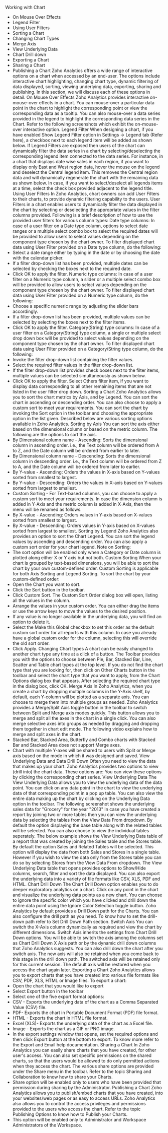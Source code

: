 Working with Chart
- On Mouse Over Effects
- Legend Filter
- Using User Filters
- Sorting a Chart
- Changing Chart Types
- Merge Axis
- View Underlying Data
- Chart Drill down
- Exporting a Chart
- Sharing a Chart
- Publishing a Chart
Zoho Analytics offers a wide range of interactive options on a chart when accessed by an end-user. The options include interactive chart highlighting, changing chart type, dynamic filtering of data displayed, sorting, viewing underlying data, exporting, sharing and publishing. In this section, we will discuss each of these options in detail.
On Mouse Over Effects
Zoho Analytics provides interactive on-mouse-over effects in a chart. You can mouse-over a particular data point in the chart to highlight the corresponding point or view the corresponding data as a tooltip. You can also mouse-over a data series provided in the legend to highlight the corresponding data series in the Chart. Refer to the following screenshots which exhibit the on-mouse-over interactive option.
Legend Filter
When designing a chart, if you have enabled Show Legend Filter option in Settings -> Legend tab (Refer here), a checkbox next to each legend item will be added as shown below.
If Legend Filters are exposed then users of the chart can dynamically filter the data series in a chart by selecting/deselecting the corresponding legend item connected to the data series. For instance, in a chart that displays date wise sales in each region, if you want to display only East and West region data, hover the mouse on the legend and deselect the Central legend item. This removes the Central region data and will dynamically regenerate the chart with the remaining data as shown below.
In case, if you want to select/deselect all legends items at a time, select the check box provided adjacent to the legend title.
Using User Filters
In Zoho Analytics, chart owners can add User Filters to their charts, to provide dynamic filtering capability to the users. User Filters in a chart enables users to dynamically filter the data displayed in the chart by selecting or deselecting the appropriate values in the filter columns provided.
Following is a brief description of how to use the provided user filters for various column types:
Date type columns:
In case of a user filter on a Date type column, options to select date ranges or a multiple select combo box to select the required dates will be provided to allow users to select values depending on the component type chosen by the chart owner.
To filter displayed chart data using User Filter provided on a Date type column, do the following:
- Select a date range either by typing in the date or by choosing the date with the calendar picker.
- If a filter drop-down list has been provided, multiple dates can be selected by checking the boxes next to the required date.
- Click OK to apply the filter.
Numeric type columns:
In case of a user filter on a Numeric type column, a slider or a multiple select combo box will be provided to allow users to select values depending on the component type chosen by the chart owner.
To filter displayed chart data using User Filter provided on a Numeric type column, do the following:
- Choose a specific numeric range by adjusting the slider bars accordingly.
- If a filter drop-down list has been provided, multiple values can be selected by selecting the boxes next to the filter items.
- Click OK to apply the filter.
Category(String) type columns:
In case of a user filter on a Category(String) type column, a single or multiple select drop down box will be provided to select values depending on the component type chosen by the chart owner.
To filter displayed chart data using User Filter provided on a Category/String type column, do the following:
- Invoke the filter drop-down list containing the filter values.
- Select the required filter values in the filter drop-down list.
- If the filter drop-down list provides check boxes next to the filter items, multiple values can be selected simultaneously as shown below.
- Click OK to apply the filter.
Select Others filter item, if you want to display data corresponding to all other remaining items that are not listed in the user filter drop down.
Sorting a Chart
Zoho Analytics allows you to sort the chart metrics by Axis, and by Legend. You can sort the chart in ascending or descending order. You can also choose to apply a custom sort to meet your requirements.
You can sort the chart by invoking the Sort option in the toolbar and choosing the appropriate option in the list given.
Described below are various sorting options available in Zoho Analytics.
Sorting by Axis
You can sort the axis either based on the dimensional column or based on the metric column.
The following are the options to sort the axis.
- By Dimensional column name - Ascending: Sorts the dimensional column in ascending order. i.e., the Text column will be ordered from A to Z, and the Date column will be ordered from earlier to later.
- By Dimensional column name - Descending: Sorts the dimensional column in descending order. i.e., the Text column will be ordered from Z to A, and the Date column will be ordered from later to earlier.
- By Y-value - Ascending: Orders the values in X-axis based on Y-values sorted from smallest to largest.
- By Y-value - Descending: Orders the values in X-axis based on Y-values sorted from largest to smallest.
- Custom Sorting - For Text-based columns, you can choose to apply a custom sort to meet your requirements.
In case the dimension column is added in Y-Axis and the metric column is added in X-Axis, then the menu will be renamed as follows.
- By X-value - Ascending: Orders values in Y-axis based on X-values sorted from smallest to largest.
- By X-value - Descending: Orders values in Y-axis based on X-values sorted from largest to smallest.
Sorting by Legend
Zoho Analytics also provides an option to sort the Chart Legend. You can sort the legend values by ascending and descending order. You can also apply a custom sort order for your chart legend.
Note on Sorting:
- The sort option will be enabled only when a Category or Date column is plotted along either X or Y axis but not both.
Custom Sorting
When your chart is grouped by text-based dimensions, you will be able to sort the chart by your own custom-defined order. Custom Sorting is applicable for both Axis Sorting and Legend Sorting.
To sort the chart by your custom-defined order:
- Open the Chart you want to sort.
- Click the Sort button in the toolbar.
- Click Custom Sort. The Custom Sort Order dialog box will open, listing all the values in the column.
- Arrange the values in your custom order. You can either drag the items or use the arrow keys to move the values to the desired position.
- If any value is no longer available in the underlying data, you will find an option to delete it.
- Select the Make this Global checkbox to set this order as the default custom sort order for all reports with this column. In case you already have a global custom order for the column, selecting this will override the old sort order.
- Click Apply.
Changing Chart types
A chart can be easily changed to another chart type any time at a click of a button. The Toolbar provides you with the options to choose between Pie, Bar, Stacked Bar, Line, Scatter and Table chart types at the top level. If you do not find the chart type that you are looking for, then click on Other Charts button in the toolbar and select the chart type that you want to apply, from the Chart Options dialog box that appears. After selecting the required chart type in the dialog box, click OK.
Merge Axis
In Zoho Analytics, when you create a chart by dropping multiple columns in the Y-Axis shelf, by default, each Y-column will be plotted as a separate axis. You can choose to merge them into multiple groups as needed.
Zoho Analytics provides a Merge/Split Axis toggle button in the toolbar to switch between Split and Merge axis modes quickly. This button allows you to merge and split all the axes in the chart in a single click.
You can also merge selective axes into groups as needed by dragging and dropping them together in chart edit mode.
The following video explains how to merge and split axes in the chart.
- Stacked Bar, Stacked Area, Butterfly and Combo charts with Stacked Bar and Stacked Area does not support Merge axes.
- Chart with multiple Y-axes will be shared to users with Split or Merge axis based on the mode in which it was designed and saved.
View Underlying Data and Data Drill Down
Often you need to view the data that makes up your chart. Zoho Analytics provides two options to view (drill into) the chart data. These options are:
You can view these options by clicking the corresponding chart series.
View Underlying Data
The View Underlying Data allows you to view the underlying data of the data point. You can click on any data point in the chart to view the underlying data of that corresponding point in a pop up table. You can also view the entire data making up the chart by clicking on the Underlying Data option in the toolbar.
The following screenshot shows the underlying sales data for "Grocery" for the year "2013"
In case you have created a report by joining two or more tables then you can view the underlying data by selecting the tables from the View Data From dropdown. By default the option displaying the base table along with the related tables will be selected. You can also choose to view the individual tables seperately.
The below example shows the View Underlying Data table of a report that was created by joining the Sales table and the Stores table. By default the option Sales and Related Tables will be selected. This option will display the data from both Sales and Stores in a single table. However if you wish to view the data only from the Stores table you can do so by selecting Stores from the View Data From dropdown.
The View Underlying Data table that opens provides options to Show/Hide columns, search, filter and sort the data displayed. You can also export the underlying data into a variety of file formats like CSV, XLS, PDF and HTML.
Chart Drill Down
The Chart Drill Down option enables you to do deeper exploratory analytics on a chart. Click on any point in the chart and visualize the underlying data points as a new chart.
You can choose to ignore the specific color which you have clicked and drill down the entire data point using the Ignore Color Selection toggle button.
Zoho Analytics by default provides a Drill Down path for the Charts. You can also configure the drill path as you need. To know how to set the drill-down path refer to Set Drill Down Path section.
Switch Axis
You can switch the X-Axis column dynamically as required and view the chart by different dimensions. Switch Axis inherits the settings from Chart Drill Down options. You will be able to switch the axis among the columns set as Chart Drill Down X Axis path or by the dynamic drill down columns that Zoho Analytics suggests.
You can also drill down the chart after you switch axis. The new axis will also be retained when you come back to this stage in the drill down path.
The switched axis will be retained only for this current session. The default axis will be restored when you access the chart again later.
Exporting a Chart
Zoho Analytics allows you to export charts that you have created into various file formats like CSV, PDF, XLS, HTML or Image files. To export a chart:
- Open the chart that you would like to export
- Select Export button in the toolbar
- Select one of the five export format options:
- CSV - Exports the underlying data of the chart as a Comma Separated Value (CSV) file.
- PDF- Exports the chart in Portable Document Format (PDF) file format.
- HTML - Exports the chart in HTML file format.
- Excel (XLS)- Exports the underlying data of the chart as a Excel file.
- Image - Exports the chart as a GIF or PNG image.
- In the export settings window that opens, set the required options and then click Export button at the bottom to export. To know more refer to the Export and Email help documentation.
Sharing a Chart
In Zoho Analytics you can easily share charts that you have created, for other user's access. You can also set specific permissions on the shared charts, so that the users would be allowed to do only permitted actions when they access the chart. The various share options are provided under the Share menu in the toolbar.
Refer to the topic Sharing and Collaboration to know how to share your Charts.
- Share option will be enabled only to users who have been provided that permission during sharing by the Administrator.
Publishing a Chart
Zoho Analytics allows you to publish/embed charts that you have created, into your websites/web pages or as easy to access URLs. Zoho Analytics also allows you to control the access privileges and permissions provided to the users who access the chart.
Refer to the topic Publishing Options to know how to Publish your Charts.
- This option will be enabled only to Administrator and Workspace Administrators of the Workspace.